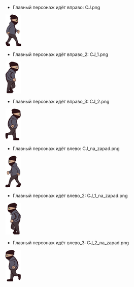 * Главный персонаж идёт вправо: CJ.png

![none](https://raw.githubusercontent.com/KocTonpaB/Soap/master/Assets/Sprites/CJ.png)

* Главный персонаж идёт вправо_2: CJ_1.png

![none](https://raw.githubusercontent.com/KocTonpaB/Soap/master/Assets/Sprites/CJ_1.png)

* Главный персонаж идёт вправо_3: CJ_2.png

![none](https://raw.githubusercontent.com/KocTonpaB/Soap/master/Assets/Sprites/CJ_2.png)

* Главный персонаж идёт влево: CJ_na_zapad.png

![none](https://raw.githubusercontent.com/KocTonpaB/Soap/master/Assets/Sprites/CJ_na_zapad.png)

* Главный персонаж идёт влево_2: CJ_1_na_zapad.png

![none](https://raw.githubusercontent.com/KocTonpaB/Soap/master/Assets/Sprites/CJ_1_na_zapad.png)

* Главный персонаж идёт влево_3: CJ_2_na_zapad.png

![none](https://raw.githubusercontent.com/KocTonpaB/Soap/master/Assets/Sprites/CJ_2_na_zapad.png)
